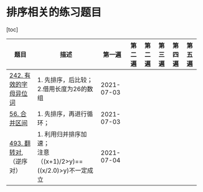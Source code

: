 # 排序相关的练习题目

[toc]

| 题目                                                         | 描述                                                         | 第一遍     | 第二遍 | 第二遍 | 第三遍 | 第四遍 | 第五遍 |
| ------------------------------------------------------------ | ------------------------------------------------------------ | ---------- | ------ | ------ | ------ | ------ | ------ |
| [242. 有效的字母异位词](https://leetcode-cn.com/problems/valid-anagram/) | 1. 先排序，后比较；<br />2.借用长度为26的数组                | 2021-07-03 |        |        |        |        |        |
| [56. 合并区间](https://leetcode-cn.com/problems/merge-intervals/) | 1. 先排序，再进行循环；                                      | 2021-07-03 |        |        |        |        |        |
| [493. 翻转对](https://leetcode-cn.com/problems/reverse-pairs/), （逆序对） | 1. 利用归并排序加速；<br />注意（(x+1)/2>y)==((x/2.0)>y)不一定成立 | 2021-07-04 |        |        |        |        |        |

